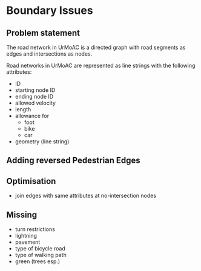 # Boundary Issues

## Problem statement

The road network in UrMoAC is a directed graph with road segments as edges and intersections as nodes.

Road networks in UrMoAC are represented as line strings with the following attributes:

* ID
* starting node ID
* ending node ID
* allowed velocity
* length
* allowance for
    * foot
    * bike
    * car
* geometry (line string)


## Adding reversed Pedestrian Edges



## Optimisation

* join edges with same attributes at no-intersection nodes


## Missing

* turn restrictions
* lightning
* pavement
* type of bicycle road
* type of walking path
* green (trees esp.)





